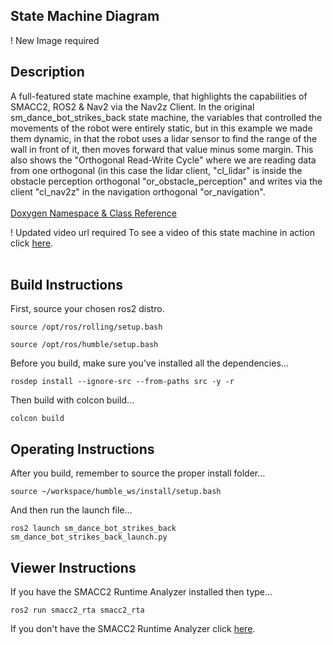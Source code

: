  <h2>State Machine Diagram</h2>

 ! New Image required

 <h2>Description</h2> A full-featured state machine example, that highlights the capabilities of SMACC2, ROS2 & Nav2 via the Nav2z Client. In the original sm_dance_bot_strikes_back state machine, the variables that controlled the movements of the robot were entirely static, but in this example we made them dynamic, in that the robot uses a lidar sensor to find the range of the wall in front of it, then moves forward that value minus some margin. This also shows the "Orthogonal Read-Write Cycle" where we are reading data from one orthogonal (in this case the lidar client, "cl_lidar" is inside the obstacle perception orthogonal "or_obstacle_perception" and writes via the client "cl_nav2z" in the navigation orthogonal "or_navigation".<br></br>
<a href="https://robosoft-ai.github.io/smacc2_doxygen/master/html/namespacesm__dance__bot__strikes__back.html">Doxygen Namespace & Class Reference</a>

! Updated video url required
To see a video of this state machine in action click <a href="https://www.youtube.com/watch?v=ucMr5Dg6UpU">here</a>.
<br></br>

 <h2>Build Instructions</h2>

First, source your chosen ros2 distro.
```
source /opt/ros/rolling/setup.bash
```
```
source /opt/ros/humble/setup.bash
```

Before you build, make sure you've installed all the dependencies...

```
rosdep install --ignore-src --from-paths src -y -r
```

Then build with colcon build...

```
colcon build
```
<h2>Operating Instructions</h2>
After you build, remember to source the proper install folder...

```
source ~/workspace/humble_ws/install/setup.bash
```

And then run the launch file...

```
ros2 launch sm_dance_bot_strikes_back sm_dance_bot_strikes_back_launch.py
```

 <h2>Viewer Instructions</h2>
If you have the SMACC2 Runtime Analyzer installed then type...

```
ros2 run smacc2_rta smacc2_rta
```

If you don't have the SMACC2 Runtime Analyzer click <a href="https://robosoft.ai/product-category/smacc2-runtime-analyzer/">here</a>.

